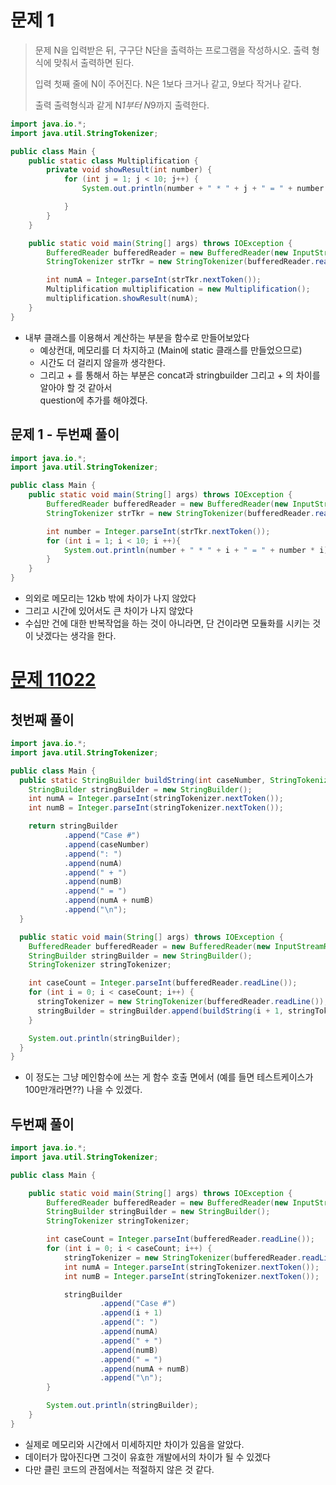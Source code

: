 # 문제 1
>문제
> N을 입력받은 뒤, 구구단 N단을 출력하는 프로그램을 작성하시오. 출력 형식에 맞춰서 출력하면 된다.
>
>입력
>첫째 줄에 N이 주어진다. N은 1보다 크거나 같고, 9보다 작거나 같다.
>
>출력
>출력형식과 같게 N*1부터 N*9까지 출력한다.

~~~java
import java.io.*;
import java.util.StringTokenizer;

public class Main {
    public static class Multiplification {
        private void showResult(int number) {
            for (int j = 1; j < 10; j++) {
                System.out.println(number + " * " + j + " = " + number * j);

            }
        }
    }

    public static void main(String[] args) throws IOException {
        BufferedReader bufferedReader = new BufferedReader(new InputStreamReader(System.in));
        StringTokenizer strTkr = new StringTokenizer(bufferedReader.readLine());

        int numA = Integer.parseInt(strTkr.nextToken());
        Multiplification multiplification = new Multiplification();
        multiplification.showResult(numA);
    }
}
~~~
* 내부 클래스를 이용해서 계산하는 부분을 함수로 만들어보았다
    * 예상컨대, 메모리를 더 차지하고 (Main에 static 클래스를 만들었으므로)
    * 시간도 더 걸리지 않을까 생각한다.
    * 그리고 + 를 통해서 하는 부분은 concat과 stringbuilder 그리고 + 의 차이를 알아야 할 것 같아서 <br>question에 추가를 해야겠다.
   
## 문제 1 - 두번째 풀이 
~~~java
import java.io.*;
import java.util.StringTokenizer;

public class Main {
    public static void main(String[] args) throws IOException {
        BufferedReader bufferedReader = new BufferedReader(new InputStreamReader(System.in));
        StringTokenizer strTkr = new StringTokenizer(bufferedReader.readLine());

        int number = Integer.parseInt(strTkr.nextToken());
        for (int i = 1; i < 10; i ++){
            System.out.println(number + " * " + i + " = " + number * i);
        }
    }
}
~~~
* 의외로 메모리는 12kb 밖에 차이가 나지 않았다
* 그리고 시간에 있어서도 큰 차이가 나지 않았다
* 수십만 건에 대한 반복작업을 하는 것이 아니라면, 단 건이라면 모듈화를 시키는 것이 낫겠다는 생각을 한다.

# [문제 11022](https://www.acmicpc.net/problem/11022)
## 첫번째 풀이
~~~java
import java.io.*;
import java.util.StringTokenizer;

public class Main {
  public static StringBuilder buildString(int caseNumber, StringTokenizer stringTokenizer) {
    StringBuilder stringBuilder = new StringBuilder();
    int numA = Integer.parseInt(stringTokenizer.nextToken());
    int numB = Integer.parseInt(stringTokenizer.nextToken());

    return stringBuilder
            .append("Case #")
            .append(caseNumber)
            .append(": ")
            .append(numA)
            .append(" + ")
            .append(numB)
            .append(" = ")
            .append(numA + numB)
            .append("\n");
  }

  public static void main(String[] args) throws IOException {
    BufferedReader bufferedReader = new BufferedReader(new InputStreamReader(System.in));
    StringBuilder stringBuilder = new StringBuilder();
    StringTokenizer stringTokenizer;

    int caseCount = Integer.parseInt(bufferedReader.readLine());
    for (int i = 0; i < caseCount; i++) {
      stringTokenizer = new StringTokenizer(bufferedReader.readLine());
      stringBuilder = stringBuilder.append(buildString(i + 1, stringTokenizer));
    }

    System.out.println(stringBuilder);
  }
}
~~~
* 이 정도는 그냥 메인함수에 쓰는 게 함수 호출 면에서 (예를 들면 테스트케이스가 100만개라면??) 나을 수 있겠다.

## 두번째 풀이
~~~java
import java.io.*;
import java.util.StringTokenizer;

public class Main {

    public static void main(String[] args) throws IOException {
        BufferedReader bufferedReader = new BufferedReader(new InputStreamReader(System.in));
        StringBuilder stringBuilder = new StringBuilder();
        StringTokenizer stringTokenizer;

        int caseCount = Integer.parseInt(bufferedReader.readLine());
        for (int i = 0; i < caseCount; i++) {
            stringTokenizer = new StringTokenizer(bufferedReader.readLine());
            int numA = Integer.parseInt(stringTokenizer.nextToken());
            int numB = Integer.parseInt(stringTokenizer.nextToken());

            stringBuilder
                    .append("Case #")
                    .append(i + 1)
                    .append(": ")
                    .append(numA)
                    .append(" + ")
                    .append(numB)
                    .append(" = ")
                    .append(numA + numB)
                    .append("\n");
        }

        System.out.println(stringBuilder);
    }
}
~~~
* 실제로 메모리와 시간에서 미세하지만 차이가 있음을 알았다.
* 데이터가 많아진다면 그것이 유효한 개발에서의 차이가 될 수 있겠다
* 다만 클린 코드의 관점에서는 적절하지 않은 것 같다.